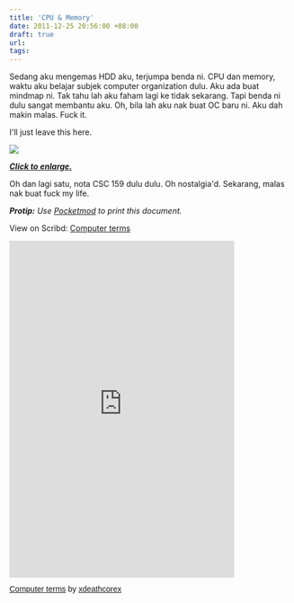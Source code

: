 ```yaml
---
title: 'CPU & Memory'
date: 2011-12-25 20:56:00 +08:00
draft: true
url: 
tags:
---
```


Sedang aku mengemas HDD aku, terjumpa benda ni. CPU dan memory, waktu aku belajar subjek computer organization dulu. Aku ada buat mindmap ni. Tak tahu lah aku faham lagi ke tidak sekarang. Tapi benda ni dulu sangat membantu aku. Oh, bila lah aku nak buat OC baru ni. Aku dah makin malas. Fuck it.  
  
I'll just leave this here.  
  

[![](http://i.imgur.com/CJlJr.jpg)](http://i.imgur.com/CJlJr.jpg)

**[_Click to enlarge._](http://img4.imagehyper.com/img/11277161-o5n1s86r-8542b150f2451c7fda137fbc6eae0990/1305829343546.jpg)**

  
Oh dan lagi satu, nota CSC 159 dulu dulu. Oh nostalgia'd. Sekarang, malas nak buat fuck my life.  
  
_**Protip:** Use [Pocketmod](http://pocketmod.com/) to print this document._  
  
View on Scribd: [Computer terms](http://www.scribd.com/doc/76458829/Computer-terms)

<iframe class="scribd_iframe_embed" title="Computer terms" src="https://www.scribd.com/embeds/76458829/content?start_page=1&view_mode=scroll&access_key=key-t1h1t3k0h2b6yv6vqet" tabindex="0" data-auto-height="false" data-aspect-ratio="0.7729220222793488" scrolling="no" width="400" height="600" frameborder="0"></iframe><p  style="   margin: 12px auto 6px auto;   font-family: Helvetica,Arial,Sans-serif;   font-style: normal;   font-variant: normal;   font-weight: normal;   font-size: 14px;   line-height: normal;   font-size-adjust: none;   font-stretch: normal;   -x-system-font: none;   display: block;"   ><a title="View Computer terms on Scribd" href="https://www.scribd.com/document/76458829/Computer-terms#from_embed"  style="text-decoration: underline;">Computer terms</a> by <a title="View xdeathcorex's profile on Scribd" href="https://www.scribd.com/user/2298175/xdeathcorex#from_embed"  style="text-decoration: underline;">xdeathcorex</a></p>